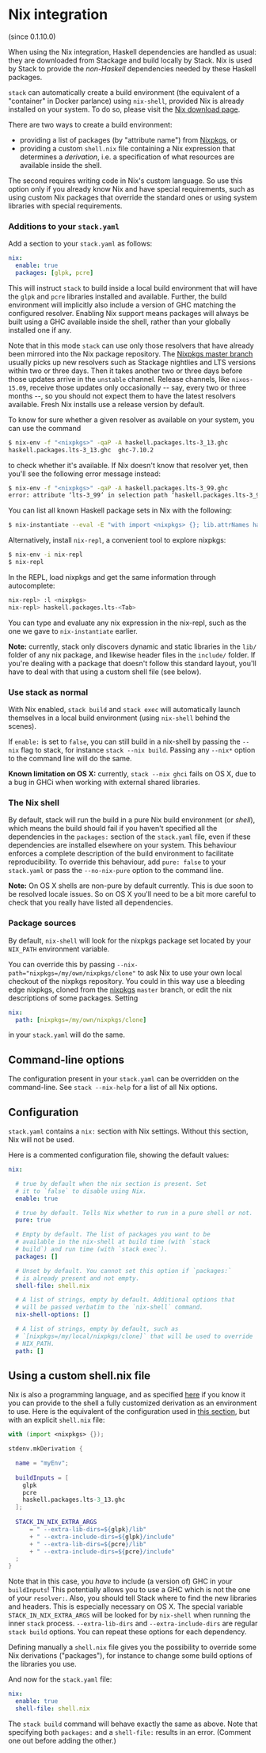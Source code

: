 # Nix integration

(since 0.1.10.0)

When using the Nix integration, Haskell dependencies are handled as usual: they
are downloaded from Stackage and build locally by Stack. Nix is used by Stack to
provide the _non-Haskell_ dependencies needed by these Haskell packages.

`stack` can automatically create a build environment (the equivalent
of a "container" in Docker parlance) using `nix-shell`, provided Nix
is already installed on your system. To do so, please visit the
[Nix download page](http://nixos.org/nix/download.html).

There are two ways to create a build environment:

- providing a list of packages (by "attribute name") from
  [Nixpkgs](http://nixos.org/nixos/packages.html), or
- providing a custom `shell.nix` file containing a Nix expression that
  determines a *derivation*, i.e. a specification of what resources
  are available inside the shell.

The second requires writing code in Nix's custom language. So use this
option only if you already know Nix and have special requirements,
such as using custom Nix packages that override the standard ones or
using system libraries with special requirements.

### Additions to your `stack.yaml`

Add a section to your `stack.yaml` as follows:
```yaml
nix:
  enable: true
  packages: [glpk, pcre]
```

This will instruct `stack` to build inside a local build environment
that will have the `glpk` and `pcre` libraries installed and
available. Further, the build environment will implicitly also include
a version of GHC matching the configured resolver. Enabling Nix
support means packages will always be built using a GHC available
inside the shell, rather than your globally installed one if any.

Note that in this mode `stack` can use only those resolvers that have
already been mirrored into the Nix package repository. The
[Nixpkgs master branch](https://github.com/NixOS/nixpkgs/tree/master/pkgs/development/haskell-modules)
usually picks up new resolvers such as Stackage nightlies and LTS
versions within two or three days. Then it takes another two or three
days before those updates arrive in the `unstable` channel. Release
channels, like `nixos-15.09`, receive those updates only
occasionally -- say, every two or three months --, so you should not
expect them to have the latest resolvers available. Fresh Nix installs
use a release version by default.

To know for sure whether a given resolver as available on your system,
you can use the command

```sh
$ nix-env -f "<nixpkgs>" -qaP -A haskell.packages.lts-3_13.ghc
haskell.packages.lts-3_13.ghc  ghc-7.10.2
```

to check whether it's available. If Nix doesn't know that resolver
yet, then you'll see the following error message instead:

```sh
$ nix-env -f "<nixpkgs>" -qaP -A haskell.packages.lts-3_99.ghc
error: attribute ‘lts-3_99’ in selection path ‘haskell.packages.lts-3_99.ghc’ not found
```

You can list all known Haskell package sets in Nix with the following:

```sh
$ nix-instantiate --eval -E "with import <nixpkgs> {}; lib.attrNames haskell.packages"
```

Alternatively, install `nix-repl`, a convenient tool to explore
nixpkgs:

```sh
$ nix-env -i nix-repl
$ nix-repl
```

In the REPL, load nixpkgs and get the same information through
autocomplete:

```sh
nix-repl> :l <nixpkgs>
nix-repl> haskell.packages.lts-<Tab>
```

You can type and evaluate any nix expression in the nix-repl, such as
the one we gave to `nix-instantiate` earlier.

**Note:** currently, stack only discovers dynamic and static libraries
in the `lib/` folder of any nix package, and likewise header files in
the `include/` folder. If you're dealing with a package that doesn't
follow this standard layout, you'll have to deal with that using
a custom shell file (see below).

### Use stack as normal

With Nix enabled, `stack build` and `stack exec` will automatically
launch themselves in a local build environment (using `nix-shell`
behind the scenes).

If `enable:` is set to `false`, you can still build in a nix-shell by
passing the `--nix` flag to stack, for instance `stack --nix build`.
Passing any `--nix*` option to the command line will do the same.

**Known limitation on OS X:** currently, `stack --nix ghci` fails on
OS X, due to a bug in GHCi when working with external shared
libraries.

### The Nix shell

By default, stack will run the build in a pure Nix build environment
(or *shell*), which means the build should fail if you haven't
specified all the dependencies in the `packages:` section of the
`stack.yaml` file, even if these dependencies are installed elsewhere
on your system. This behaviour enforces a complete description of the
build environment to facilitate reproducibility. To override this
behaviour, add `pure: false` to your `stack.yaml` or pass the
`--no-nix-pure` option to the command line.

**Note:** On OS X shells are non-pure by default currently. This is
due soon to be resolved locale issues. So on OS X you'll need to be
a bit more careful to check that you really have listed all
dependencies.

### Package sources

By default, `nix-shell` will look for the nixpkgs package set located
by your `NIX_PATH` environment variable.

You can override this by passing
`--nix-path="nixpkgs=/my/own/nixpkgs/clone"` to ask Nix to use your
own local checkout of the nixpkgs repository. You could in this way
use a bleeding edge nixpkgs, cloned from the
[nixpkgs](http://www.github.com/NixOS/nixpkgs) `master` branch, or
edit the nix descriptions of some packages. Setting

```yml
nix:
  path: [nixpkgs=/my/own/nixpkgs/clone]
```

in your `stack.yaml` will do the same.

## Command-line options

The configuration present in your `stack.yaml` can be overridden on the
command-line. See `stack --nix-help` for a list of all Nix options.

## Configuration

`stack.yaml` contains a `nix:` section with Nix settings.
Without this section, Nix will not be used.

Here is a commented configuration file, showing the default values:

```yaml
nix:

  # true by default when the nix section is present. Set
  # it to `false` to disable using Nix.
  enable: true

  # true by default. Tells Nix whether to run in a pure shell or not.
  pure: true

  # Empty by default. The list of packages you want to be
  # available in the nix-shell at build time (with `stack
  # build`) and run time (with `stack exec`).
  packages: []

  # Unset by default. You cannot set this option if `packages:`
  # is already present and not empty.
  shell-file: shell.nix

  # A list of strings, empty by default. Additional options that
  # will be passed verbatim to the `nix-shell` command.
  nix-shell-options: []

  # A list of strings, empty by default, such as
  # `[nixpkgs=/my/local/nixpkgs/clone]` that will be used to override
  # NIX_PATH.
  path: []
```

## Using a custom shell.nix file

Nix is also a programming language, and as specified
[here](#nix-integration) if you know it you can provide to the shell
a fully customized derivation as an environment to use. Here is the
equivalent of the configuration used in
[this section](#additions-to-your-stackyaml), but with an explicit
`shell.nix` file:

```nix
with (import <nixpkgs> {});

stdenv.mkDerivation {

  name = "myEnv";
  
  buildInputs = [
    glpk 
    pcre 
    haskell.packages.lts-3_13.ghc
  ];
  
  STACK_IN_NIX_EXTRA_ARGS
      = " --extra-lib-dirs=${glpk}/lib" 
      + " --extra-include-dirs=${glpk}/include" 
      + " --extra-lib-dirs=${pcre}/lib" 
      + " --extra-include-dirs=${pcre}/include"
  ;
}
```

Note that in this case, you _have_ to include (a version of) GHC in
your `buildInputs`! This potentially allows you to use a GHC which is
not the one of your `resolver:`. Also, you should tell Stack where to
find the new libraries and headers. This is especially necessary on OS
X. The special variable `STACK_IN_NIX_EXTRA_ARGS` will be looked for
by `nix-shell` when running the inner `stack` process.
`--extra-lib-dirs` and `--extra-include-dirs` are regular `stack
build` options. You can repeat these options for each dependency.

Defining manually a `shell.nix` file gives you the possibility to
override some Nix derivations ("packages"), for instance to change
some build options of the libraries you use.

And now for the `stack.yaml` file:

```yaml
nix:
  enable: true
  shell-file: shell.nix
```

The `stack build` command will behave exactly the same as above. Note
that specifying both `packages:` and a `shell-file:` results in an
error. (Comment one out before adding the other.)
